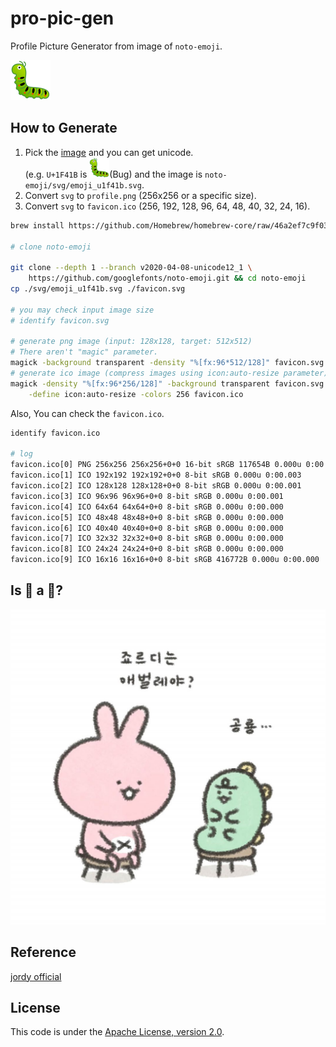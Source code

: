 # pro-pic-gen
Profile Picture Generator from image of `noto-emoji`.

<img src="./images/favicon.svg" alt="emoji_u1f41b normal image" width="64px" height="64px">

## How to Generate
1. Pick the [image][noto_emoji] and you can get unicode.  
(e.g. `U+1F41B` is <img src="./images/favicon.svg" alt="emoji_u1f41b small image" width="32px" height="32px"/>(Bug) and the image is `noto-emoji/svg/emoji_u1f41b.svg`.
2. Convert `svg` to `profile.png` (256x256 or a specific size).
3. Convert `svg` to `favicon.ico` (256, 192, 128, 96, 64, 48, 40, 32, 24, 16).
```bash
brew install https://github.com/Homebrew/homebrew-core/raw/46a2ef7c9f0380b8e19f8dfe37270caa27581353/Formula/imagemagick.rb --with-librsvg    # actually, `brew install imageMagick` doesn't work properly>

# clone noto-emoji

git clone --depth 1 --branch v2020-04-08-unicode12_1 \
    https://github.com/googlefonts/noto-emoji.git && cd noto-emoji
cp ./svg/emoji_u1f41b.svg ./favicon.svg

# you may check input image size
# identify favicon.svg

# generate png image (input: 128x128, target: 512x512)
# There aren't "magic" parameter.
magick -background transparent -density "%[fx:96*512/128]" favicon.svg profile.png
# generate ico image (compress images using icon:auto-resize parameter)
magick -density "%[fx:96*256/128]" -background transparent favicon.svg \
    -define icon:auto-resize -colors 256 favicon.ico
```

Also, You can check the `favicon.ico`.
```bash
identify favicon.ico

# log
favicon.ico[0] PNG 256x256 256x256+0+0 16-bit sRGB 117654B 0.000u 0:00.003
favicon.ico[1] ICO 192x192 192x192+0+0 8-bit sRGB 0.000u 0:00.003
favicon.ico[2] ICO 128x128 128x128+0+0 8-bit sRGB 0.000u 0:00.001
favicon.ico[3] ICO 96x96 96x96+0+0 8-bit sRGB 0.000u 0:00.001
favicon.ico[4] ICO 64x64 64x64+0+0 8-bit sRGB 0.000u 0:00.000
favicon.ico[5] ICO 48x48 48x48+0+0 8-bit sRGB 0.000u 0:00.000
favicon.ico[6] ICO 40x40 40x40+0+0 8-bit sRGB 0.000u 0:00.000
favicon.ico[7] ICO 32x32 32x32+0+0 8-bit sRGB 0.000u 0:00.000
favicon.ico[8] ICO 24x24 24x24+0+0 8-bit sRGB 0.000u 0:00.000
favicon.ico[9] ICO 16x16 16x16+0+0 8-bit sRGB 416772B 0.000u 0:00.000
```


## Is :t-rex: a :bug:?
[<img src="./images/IS_JORDY_A_BUG.jpg" alt="Is jordy a bug?" width="512px">][jordy_official]

## Reference
[jordy official][jordy_official]

## License
This code is under the [Apache License, version 2.0](./LICENSE).

[jordy_official]: https://www.instagram.com/niniz_official
[noto_emoji]: https://www.google.com/get/noto/help/emoji/animals-nature
